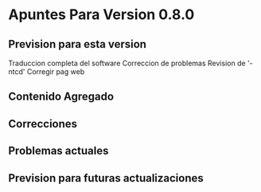 # Apuntes Para Version 0.8.0

## Prevision para esta version
Traduccion completa del software
Correccion de problemas
Revision de '-ntcd'
Corregir pag web

## Contenido Agregado

## Correcciones

## Problemas actuales

## Prevision para futuras actualizaciones